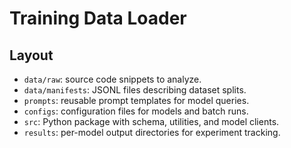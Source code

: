 # Training Data Loader

## Layout
- `data/raw`: source code snippets to analyze.
- `data/manifests`: JSONL files describing dataset splits.
- `prompts`: reusable prompt templates for model queries.
- `configs`: configuration files for models and batch runs.
- `src`: Python package with schema, utilities, and model clients.
- `results`: per-model output directories for experiment tracking.
